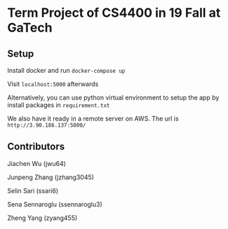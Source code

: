 # Term Project of CS4400 in 19 Fall at GaTech

## Setup

Install docker and run `docker-compose up` 

Visit `localhost:5000` afterwards

Alternatively, you can use python virtual environment to setup the app by install packages in `requirement.txt`

We also have it ready in a remote server on AWS. The url is `http://3.90.186.137:5000/`

## Contributors

Jiachen Wu (jwu64)

Junpeng Zhang (jzhang3045)

Selin Sari (ssari6)

Sena Sennaroglu (ssennaroglu3)

Zheng Yang (zyang455)